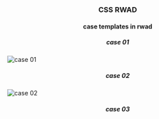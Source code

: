 <h3 align="center">
CSS RWAD
</h3>

<h4 align="center">
case templates in rwad
</h4>

<h5 align="center">
case 01
</h5>

![case 01](https://user-images.githubusercontent.com/86073690/149175892-c358d5a0-40b5-466b-8849-8a1ca1561829.png)

<h5 align="center">
case 02
</h5>

![case 02](https://user-images.githubusercontent.com/86073690/149176497-d0066c98-9d30-43e3-bfb1-bd3e13aaaade.png)

<h5 align="center">
case 03
</h5>
